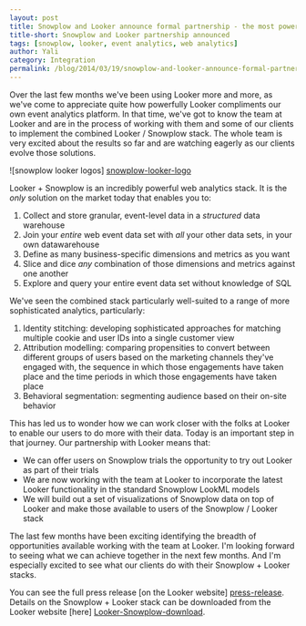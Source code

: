 ```yaml
---
layout: post
title: Snowplow and Looker announce formal partnership - the most powerful, flexible, web analytics solution in the world
title-short: Snowplow and Looker partnership announced
tags: [snowplow, looker, event analytics, web analytics]
author: Yali
category: Integration
permalink: /blog/2014/03/19/snowplow-and-looker-announce-formal-partnership
---
```


Over the last few months we've been using Looker more and more, as we've come to appreciate quite how powerfully Looker compliments our own event analytics platform. In that time, we've got to know the team at Looker and are in the process of working with them and some of our clients to implement the combined Looker / Snowplow stack. The whole team is very excited about the results so far and are watching eagerly as our clients evolve those solutions.

![snowplow looker logos] [snowplow-looker-logo]

Looker + Snowplow is an incredibly powerful web analytics stack. It is the *only* solution on the market today that enables you to:

1. Collect and store granular, event-level data in a *structured* data warehouse
2. Join your *entire* web event data set with *all* your other data sets, in your own datawarehouse
3. Define as many business-specific dimensions and metrics as you want
4. Slice and dice *any* combination of those dimensions and metrics against one another
5. Explore and query your entire event data set without knowledge of SQL

We've seen the combined stack particularly well-suited to a range of more sophisticated analytics, particularly:

<!--more-->

1. Identity stitching: developing sophisticated approaches for matching multiple cookie and user IDs into a single customer view
2. Attribution modelling: comparing propensities to convert between different groups of users based on the marketing channels they've engaged with, the sequence in which those engagements have taken place and the time periods in which those engagements have taken place
3. Behavioral segmentation: segmenting audience based on their on-site behavior

This has led us to wonder how we can work closer with the folks at Looker to enable our users to do more with their data. Today is an important step in that journey. Our partnership with Looker means that:

* We can offer users on Snowplow trials the opportunity to try out Looker as part of their trials
* We are now working with the team at Looker to incorporate the latest Looker functionality in the standard Snowplow LookML models
* We will build out a set of visualizations of Snowplow data on top of Looker and make those available to users of the Snowplow / Looker stack

The last few months have been exciting identifying the breadth of opportunities available working with the team at Looker. I'm looking forward to seeing what we can achieve together in the next few months. And I'm especially excited to see what our clients do with their Snowplow + Looker stacks.

You can see the full press release [on the Looker website] [press-release]. Details on the Snowplow + Looker stack can be downloaded from the Looker website [here] [Looker-Snowplow-download].

[press-release]: http://looker.com/news/press-release/looker-partners-snowplow-analytics-deliver-unmatched-cloud-solution-capturing-and
[snowplow-looker-logo]: /assets/img/blog/2014/03/snowplow-looker.png
[Looker-Snowplow-download]: http://looker.com/tmi/snowplow-analytics-event-level-data
